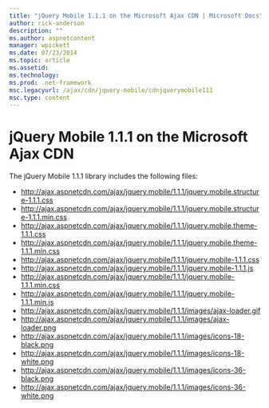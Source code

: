 ```yaml
---
title: "jQuery Mobile 1.1.1 on the Microsoft Ajax CDN | Microsoft Docs"
author: rick-anderson
description: ""
ms.author: aspnetcontent
manager: wpickett
ms.date: 07/23/2014
ms.topic: article
ms.assetid: 
ms.technology: 
ms.prod: .net-framework
msc.legacyurl: /ajax/cdn/jquery-mobile/cdnjquerymobile111
msc.type: content
---
```

jQuery Mobile 1.1.1 on the Microsoft Ajax CDN
====================
The jQuery Mobile 1.1.1 library includes the following files:

- http://ajax.aspnetcdn.com/ajax/jquery.mobile/1.1.1/jquery.mobile.structure-1.1.1.css
- http://ajax.aspnetcdn.com/ajax/jquery.mobile/1.1.1/jquery.mobile.structure-1.1.1.min.css
- http://ajax.aspnetcdn.com/ajax/jquery.mobile/1.1.1/jquery.mobile.theme-1.1.1.css
- http://ajax.aspnetcdn.com/ajax/jquery.mobile/1.1.1/jquery.mobile.theme-1.1.1.min.css
- http://ajax.aspnetcdn.com/ajax/jquery.mobile/1.1.1/jquery.mobile-1.1.1.css
- http://ajax.aspnetcdn.com/ajax/jquery.mobile/1.1.1/jquery.mobile-1.1.1.js
- http://ajax.aspnetcdn.com/ajax/jquery.mobile/1.1.1/jquery.mobile-1.1.1.min.css
- http://ajax.aspnetcdn.com/ajax/jquery.mobile/1.1.1/jquery.mobile-1.1.1.min.js
- http://ajax.aspnetcdn.com/ajax/jquery.mobile/1.1.1/images/ajax-loader.gif
- http://ajax.aspnetcdn.com/ajax/jquery.mobile/1.1.1/images/ajax-loader.png
- http://ajax.aspnetcdn.com/ajax/jquery.mobile/1.1.1/images/icons-18-black.png
- http://ajax.aspnetcdn.com/ajax/jquery.mobile/1.1.1/images/icons-18-white.png
- http://ajax.aspnetcdn.com/ajax/jquery.mobile/1.1.1/images/icons-36-black.png
- http://ajax.aspnetcdn.com/ajax/jquery.mobile/1.1.1/images/icons-36-white.png